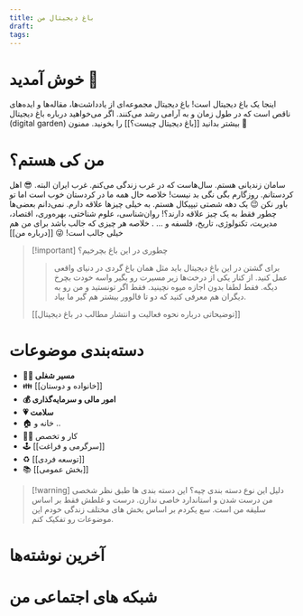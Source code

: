 ```yaml
---
title: باغ دیجیتال من
draft: 
tags:
---
```

# خوش آمدید 👋
اینجا یک باغ دیجیتال است!
باغ دیجیتال مجموعه‌ای از یادداشت‌ها، مقاله‌ها و ایده‌های ناقص است که در طول زمان و به آرامی رشد می‌کنند. 
اگر می‌خواهید درباره باغ دیجیتال (digital garden) بیشتر بدانید [[باغ دیجیتال چیست؟]] را بخونید. ممنون 🙏
# من کی هستم؟
سامان زندیانی هستم.
سال‌هاست که در غرب زندگی می‌کنم. غرب ایران البته. 😎
اهل کردستانم. روزگارم بگی نگی بد نیست! خلاصه حال همه ما در کردستان خوب است اما تو باور نکن 😉
یک دهه شصتی تیپیکال هستم. به خیلی چیزها علاقه دارم. نمی‌دانم بعضی‌ها چطور فقط به یک چیز علاقه دارند؟! روان‌شناسی، علوم شناختی، بهره‌وری، اقتصاد، مدیریت، تکنولوژی، تاریخ، فلسفه و … . خلاصه هر چیزی که جالب باشد برای من هم خیلی جالب است! 😜 [[درباره من]]

> [!important] چطوری در این باغ بچرخیم؟
> > برای گشتن در این باغ دیجیتال باید مثل همان باغ گردی در دنیای واقعی عمل کنید. از کنار یکی از درخت‌ها زیر مسیرت رو بگیر واسه خودت بچرخ دیگه. فقط لطفا بدون اجازه میوه نچینید. فقط اگر تونستید و من رو به دیگران هم معرفی کنید که دو تا فالوور بیشتر هم گیر ما بیاد.
> 
> [[توضیحاتی درباره نحوه فعالیت و انتشار مطالب در باغ دیجیتال]]
# دسته‌بندی موضوعات
- **👨‍💼 مسیر شغلی**
- 👪 [[خانواده و دوستان]]
- **💰 امور مالی و سرمایه‌گذاری**
- **💗 سلامت**
- 🏠 خانه و ..
- 👨‍💻 کار و تخصص
- 🕹 [[سرگرمی و فراغت]]
- ♻ [[توسعه فردی]]
- 📚 [[بخش عمومی]]

> [!warning] دلیل این نوع دسته بندی چیه؟
> این دسته بندی ها طبق نظر شخصی من درست شدن و استاندارد خاصی ندارن. درست و غلطش فقط بر اساس سلیقه من است. سع یکردم بر اساس بخش های مختلف زندگی خودم این موضوعات رو تفکیک کنم. 
# آخرین نوشته‌ها

# شبکه های اجتماعی من
